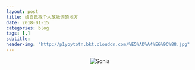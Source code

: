 ```yaml
---
layout: post
title: 给自己找个大放厥词的地方
date: 2018-01-15
categories: blog
tags: [,]
subtitle:
header-img: "http://p1yoytotn.bkt.clouddn.com/%E5%AD%A4%E6%9C%88.jpg"
---
```


<div align="center"><img src="http://p1yoytotn.bkt.clouddn.com/Sonia%20Rykiel-Juliette%20Lamet.mp4" alt="Sonia" /></div>
